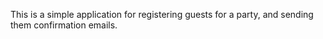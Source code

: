 This is a simple application for registering guests for a party, and sending them confirmation emails.
